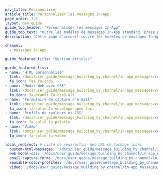 ```yaml
---
nav_title: Personnaliser
article_title: Personnaliser les messages In-App
page_order: 2.5
layout: dev_guide
guide_top_header: "Personnaliser les messages In-App"
guide_top_text: "Outre les modèles de messages In-App standard, Braze propose des modèles personnalisés d’envoi de messages qui acceptent de l’HTML personnalisé, des modaux avec CSS personnalisé, formulaires de saisie d'e-mails, des vidéos, etc."
description: "Cette page d’accueil couvre les modèles de messages In-App personnalisés qui acceptent de l’HTML personnalisé, des modaux avec CSS personnalisé, des vidéos, formulaire de saisie d’e-mail, etc."

channel:
  - messages In-App

guide_featured_title: "Section Articles"

guide_featured_list:
- name: "HTML personnalisé"
  link: /docs/user_guide/message_building_by_channel/in-app_messages/customize/html_in-app_messages/
  fa_icon: fas fa-code
- name: "Modal Web avec CSS"
  link: /docs/user_guide/message_building_by_channel/in-app_messages/customize/modal_with_css/
  fa_icon: fa-brands fa-css3-alt
- name: "Formulaire de capture d’e-mail"
  link: /docs/user_guide/message_building_by_channel/in-app_messages/customize/email_capture_form/
  fa_icon: fa-solid fa-envelope-open-text
- name: "Profils de couleurs et CSS"
  link: /docs/user_guide/message_building_by_channel/in-app_messages/customize/color_profiles_and_css/
  fa_icon: fa-solid fa-palette
- name: "Vidéo"
  link: /docs/user_guide/message_building_by_channel/in-app_messages/customize/video/
  fa_icon: fa-solid fa-video

local_redirect: # Liste de redirection des URL de hachage local
  custom-html-messages: '/docs/user_guide/message_building_by_channel/in-app_messages/customize/html_in-app_messages/'
  web-modal-css: '/docs/user_guide/message_building_by_channel/in-app_messages/customize/modal_with_css'
  email-capture-form: '/docs/user_guide/message_building_by_channel/in-app_messages/customize/email_capture_form/'
  reusable-color-profiles: '/docs/user_guide/message_building_by_channel/in-app_messages/customize/color_profiles_and_css/'
  video: '/docs/user_guide/message_building_by_channel/in-app_messages/customize/video'
---
```

<br><br>

